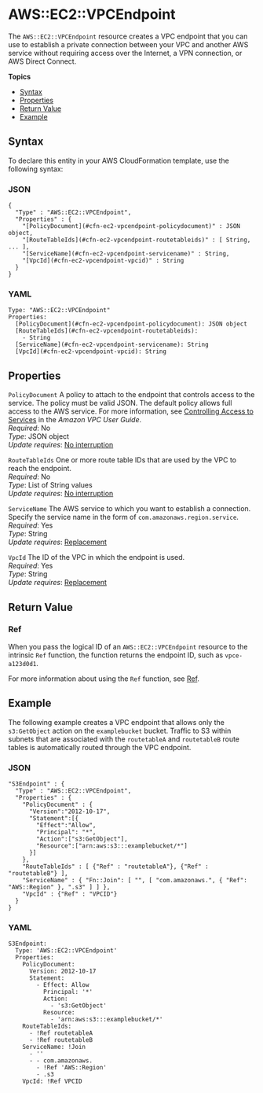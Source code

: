 # AWS::EC2::VPCEndpoint<a name="aws-resource-ec2-vpcendpoint"></a>

The `AWS::EC2::VPCEndpoint` resource creates a VPC endpoint that you can use to establish a private connection between your VPC and another AWS service without requiring access over the Internet, a VPN connection, or AWS Direct Connect\.

**Topics**
+ [Syntax](#aws-resource-ec2-vpcendpoint-syntax)
+ [Properties](#w3ab2c21c10d523b9)
+ [Return Value](#w3ab2c21c10d523c11)
+ [Example](#w3ab2c21c10d523c13)

## Syntax<a name="aws-resource-ec2-vpcendpoint-syntax"></a>

To declare this entity in your AWS CloudFormation template, use the following syntax:

### JSON<a name="aws-resource-ec2-vpcendpoint-syntax.json"></a>

```
{
  "Type" : "AWS::EC2::VPCEndpoint",
  "Properties" : {
    "[PolicyDocument](#cfn-ec2-vpcendpoint-policydocument)" : JSON object,
    "[RouteTableIds](#cfn-ec2-vpcendpoint-routetableids)" : [ String, ... ],
    "[ServiceName](#cfn-ec2-vpcendpoint-servicename)" : String,
    "[VpcId](#cfn-ec2-vpcendpoint-vpcid)" : String
  }
}
```

### YAML<a name="aws-resource-ec2-vpcendpoint-syntax.yaml"></a>

```
Type: "AWS::EC2::VPCEndpoint"
Properties: 
  [PolicyDocument](#cfn-ec2-vpcendpoint-policydocument): JSON object
  [RouteTableIds](#cfn-ec2-vpcendpoint-routetableids):
    - String
  [ServiceName](#cfn-ec2-vpcendpoint-servicename): String
  [VpcId](#cfn-ec2-vpcendpoint-vpcid): String
```

## Properties<a name="w3ab2c21c10d523b9"></a>

`PolicyDocument`  <a name="cfn-ec2-vpcendpoint-policydocument"></a>
A policy to attach to the endpoint that controls access to the service\. The policy must be valid JSON\. The default policy allows full access to the AWS service\. For more information, see [Controlling Access to Services](http://docs.aws.amazon.com/AmazonVPC/latest/UserGuide/vpc-endpoints.html#vpc-endpoints-access) in the *Amazon VPC User Guide*\.  
*Required*: No  
*Type*: JSON object  
*Update requires*: [No interruption](using-cfn-updating-stacks-update-behaviors.md#update-no-interrupt)

`RouteTableIds`  <a name="cfn-ec2-vpcendpoint-routetableids"></a>
One or more route table IDs that are used by the VPC to reach the endpoint\.  
*Required*: No  
*Type*: List of String values  
*Update requires*: [No interruption](using-cfn-updating-stacks-update-behaviors.md#update-no-interrupt)

`ServiceName`  <a name="cfn-ec2-vpcendpoint-servicename"></a>
The AWS service to which you want to establish a connection\. Specify the service name in the form of `com.amazonaws.region.service`\.  
*Required*: Yes  
*Type*: String  
*Update requires*: [Replacement](using-cfn-updating-stacks-update-behaviors.md#update-replacement)

`VpcId`  <a name="cfn-ec2-vpcendpoint-vpcid"></a>
The ID of the VPC in which the endpoint is used\.  
*Required*: Yes  
*Type*: String  
*Update requires*: [Replacement](using-cfn-updating-stacks-update-behaviors.md#update-replacement)

## Return Value<a name="w3ab2c21c10d523c11"></a>

### Ref<a name="w3ab2c21c10d523c11b1"></a>

When you pass the logical ID of an `AWS::EC2::VPCEndpoint` resource to the intrinsic `Ref` function, the function returns the endpoint ID, such as `vpce-a123d0d1`\.

For more information about using the `Ref` function, see [Ref](intrinsic-function-reference-ref.md)\.

## Example<a name="w3ab2c21c10d523c13"></a>

The following example creates a VPC endpoint that allows only the `s3:GetObject` action on the `examplebucket` bucket\. Traffic to S3 within subnets that are associated with the `routetableA` and `routetableB` route tables is automatically routed through the VPC endpoint\.

### JSON<a name="aws-resource-ec2-vpcendpoint-example.json"></a>

```
"S3Endpoint" : {
  "Type" : "AWS::EC2::VPCEndpoint",
  "Properties" : {
    "PolicyDocument" : {
      "Version":"2012-10-17",
      "Statement":[{
        "Effect":"Allow",
        "Principal": "*",
        "Action":["s3:GetObject"],
        "Resource":["arn:aws:s3:::examplebucket/*"]
      }]
    },
    "RouteTableIds" : [ {"Ref" : "routetableA"}, {"Ref" : "routetableB"} ],
    "ServiceName" : { "Fn::Join": [ "", [ "com.amazonaws.", { "Ref": "AWS::Region" }, ".s3" ] ] },
    "VpcId" : {"Ref" : "VPCID"}
  }
}
```

### YAML<a name="aws-resource-ec2-vpcendpoint-example.yaml"></a>

```
S3Endpoint:
  Type: 'AWS::EC2::VPCEndpoint'
  Properties:
    PolicyDocument:
      Version: 2012-10-17
      Statement:
        - Effect: Allow
          Principal: '*'
          Action:
            - 's3:GetObject'
          Resource:
            - 'arn:aws:s3:::examplebucket/*'
    RouteTableIds:
      - !Ref routetableA
      - !Ref routetableB
    ServiceName: !Join 
      - ''
      - - com.amazonaws.
        - !Ref 'AWS::Region'
        - .s3
    VpcId: !Ref VPCID
```